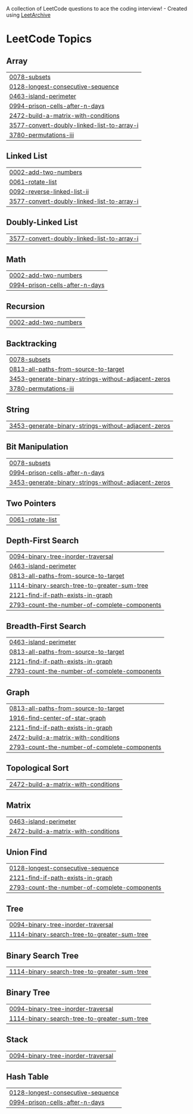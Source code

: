 A collection of LeetCode questions to ace the coding interview! - Created using [LeetArchive](https://github.com/anujlunawat/LeetArchive)


<!---LeetCode Topics Start-->
# LeetCode Topics
## Array
|  |
| ------- |
| [0078-subsets](https://github.com/polachandu/LeetCode/tree/main/LeetCode/0078-subsets) |
| [0128-longest-consecutive-sequence](https://github.com/polachandu/LeetCode/tree/main/LeetCode/0128-longest-consecutive-sequence) |
| [0463-island-perimeter](https://github.com/polachandu/LeetCode/tree/main/LeetCode/0463-island-perimeter) |
| [0994-prison-cells-after-n-days](https://github.com/polachandu/LeetCode/tree/main/LeetCode/0994-prison-cells-after-n-days) |
| [2472-build-a-matrix-with-conditions](https://github.com/polachandu/LeetCode/tree/main/LeetCode/2472-build-a-matrix-with-conditions) |
| [3577-convert-doubly-linked-list-to-array-i](https://github.com/polachandu/LeetCode/tree/main/LeetCode/3577-convert-doubly-linked-list-to-array-i) |
| [3780-permutations-iii](https://github.com/polachandu/LeetCode/tree/main/LeetCode/3780-permutations-iii) |
## Linked List
|  |
| ------- |
| [0002-add-two-numbers](https://github.com/polachandu/LeetCode/tree/main/LeetCode/0002-add-two-numbers) |
| [0061-rotate-list](https://github.com/polachandu/LeetCode/tree/main/LeetCode/0061-rotate-list) |
| [0092-reverse-linked-list-ii](https://github.com/polachandu/LeetCode/tree/main/LeetCode/0092-reverse-linked-list-ii) |
| [3577-convert-doubly-linked-list-to-array-i](https://github.com/polachandu/LeetCode/tree/main/LeetCode/3577-convert-doubly-linked-list-to-array-i) |
## Doubly-Linked List
|  |
| ------- |
| [3577-convert-doubly-linked-list-to-array-i](https://github.com/polachandu/LeetCode/tree/main/LeetCode/3577-convert-doubly-linked-list-to-array-i) |
## Math
|  |
| ------- |
| [0002-add-two-numbers](https://github.com/polachandu/LeetCode/tree/main/LeetCode/0002-add-two-numbers) |
| [0994-prison-cells-after-n-days](https://github.com/polachandu/LeetCode/tree/main/LeetCode/0994-prison-cells-after-n-days) |
## Recursion
|  |
| ------- |
| [0002-add-two-numbers](https://github.com/polachandu/LeetCode/tree/main/LeetCode/0002-add-two-numbers) |
## Backtracking
|  |
| ------- |
| [0078-subsets](https://github.com/polachandu/LeetCode/tree/main/LeetCode/0078-subsets) |
| [0813-all-paths-from-source-to-target](https://github.com/polachandu/LeetCode/tree/main/LeetCode/0813-all-paths-from-source-to-target) |
| [3453-generate-binary-strings-without-adjacent-zeros](https://github.com/polachandu/LeetCode/tree/main/LeetCode/3453-generate-binary-strings-without-adjacent-zeros) |
| [3780-permutations-iii](https://github.com/polachandu/LeetCode/tree/main/LeetCode/3780-permutations-iii) |
## String
|  |
| ------- |
| [3453-generate-binary-strings-without-adjacent-zeros](https://github.com/polachandu/LeetCode/tree/main/LeetCode/3453-generate-binary-strings-without-adjacent-zeros) |
## Bit Manipulation
|  |
| ------- |
| [0078-subsets](https://github.com/polachandu/LeetCode/tree/main/LeetCode/0078-subsets) |
| [0994-prison-cells-after-n-days](https://github.com/polachandu/LeetCode/tree/main/LeetCode/0994-prison-cells-after-n-days) |
| [3453-generate-binary-strings-without-adjacent-zeros](https://github.com/polachandu/LeetCode/tree/main/LeetCode/3453-generate-binary-strings-without-adjacent-zeros) |
## Two Pointers
|  |
| ------- |
| [0061-rotate-list](https://github.com/polachandu/LeetCode/tree/main/LeetCode/0061-rotate-list) |
## Depth-First Search
|  |
| ------- |
| [0094-binary-tree-inorder-traversal](https://github.com/polachandu/LeetCode/tree/main/LeetCode/0094-binary-tree-inorder-traversal) |
| [0463-island-perimeter](https://github.com/polachandu/LeetCode/tree/main/LeetCode/0463-island-perimeter) |
| [0813-all-paths-from-source-to-target](https://github.com/polachandu/LeetCode/tree/main/LeetCode/0813-all-paths-from-source-to-target) |
| [1114-binary-search-tree-to-greater-sum-tree](https://github.com/polachandu/LeetCode/tree/main/LeetCode/1114-binary-search-tree-to-greater-sum-tree) |
| [2121-find-if-path-exists-in-graph](https://github.com/polachandu/LeetCode/tree/main/LeetCode/2121-find-if-path-exists-in-graph) |
| [2793-count-the-number-of-complete-components](https://github.com/polachandu/LeetCode/tree/main/LeetCode/2793-count-the-number-of-complete-components) |
## Breadth-First Search
|  |
| ------- |
| [0463-island-perimeter](https://github.com/polachandu/LeetCode/tree/main/LeetCode/0463-island-perimeter) |
| [0813-all-paths-from-source-to-target](https://github.com/polachandu/LeetCode/tree/main/LeetCode/0813-all-paths-from-source-to-target) |
| [2121-find-if-path-exists-in-graph](https://github.com/polachandu/LeetCode/tree/main/LeetCode/2121-find-if-path-exists-in-graph) |
| [2793-count-the-number-of-complete-components](https://github.com/polachandu/LeetCode/tree/main/LeetCode/2793-count-the-number-of-complete-components) |
## Graph
|  |
| ------- |
| [0813-all-paths-from-source-to-target](https://github.com/polachandu/LeetCode/tree/main/LeetCode/0813-all-paths-from-source-to-target) |
| [1916-find-center-of-star-graph](https://github.com/polachandu/LeetCode/tree/main/LeetCode/1916-find-center-of-star-graph) |
| [2121-find-if-path-exists-in-graph](https://github.com/polachandu/LeetCode/tree/main/LeetCode/2121-find-if-path-exists-in-graph) |
| [2472-build-a-matrix-with-conditions](https://github.com/polachandu/LeetCode/tree/main/LeetCode/2472-build-a-matrix-with-conditions) |
| [2793-count-the-number-of-complete-components](https://github.com/polachandu/LeetCode/tree/main/LeetCode/2793-count-the-number-of-complete-components) |
## Topological Sort
|  |
| ------- |
| [2472-build-a-matrix-with-conditions](https://github.com/polachandu/LeetCode/tree/main/LeetCode/2472-build-a-matrix-with-conditions) |
## Matrix
|  |
| ------- |
| [0463-island-perimeter](https://github.com/polachandu/LeetCode/tree/main/LeetCode/0463-island-perimeter) |
| [2472-build-a-matrix-with-conditions](https://github.com/polachandu/LeetCode/tree/main/LeetCode/2472-build-a-matrix-with-conditions) |
## Union Find
|  |
| ------- |
| [0128-longest-consecutive-sequence](https://github.com/polachandu/LeetCode/tree/main/LeetCode/0128-longest-consecutive-sequence) |
| [2121-find-if-path-exists-in-graph](https://github.com/polachandu/LeetCode/tree/main/LeetCode/2121-find-if-path-exists-in-graph) |
| [2793-count-the-number-of-complete-components](https://github.com/polachandu/LeetCode/tree/main/LeetCode/2793-count-the-number-of-complete-components) |
## Tree
|  |
| ------- |
| [0094-binary-tree-inorder-traversal](https://github.com/polachandu/LeetCode/tree/main/LeetCode/0094-binary-tree-inorder-traversal) |
| [1114-binary-search-tree-to-greater-sum-tree](https://github.com/polachandu/LeetCode/tree/main/LeetCode/1114-binary-search-tree-to-greater-sum-tree) |
## Binary Search Tree
|  |
| ------- |
| [1114-binary-search-tree-to-greater-sum-tree](https://github.com/polachandu/LeetCode/tree/main/LeetCode/1114-binary-search-tree-to-greater-sum-tree) |
## Binary Tree
|  |
| ------- |
| [0094-binary-tree-inorder-traversal](https://github.com/polachandu/LeetCode/tree/main/LeetCode/0094-binary-tree-inorder-traversal) |
| [1114-binary-search-tree-to-greater-sum-tree](https://github.com/polachandu/LeetCode/tree/main/LeetCode/1114-binary-search-tree-to-greater-sum-tree) |
## Stack
|  |
| ------- |
| [0094-binary-tree-inorder-traversal](https://github.com/polachandu/LeetCode/tree/main/LeetCode/0094-binary-tree-inorder-traversal) |
## Hash Table
|  |
| ------- |
| [0128-longest-consecutive-sequence](https://github.com/polachandu/LeetCode/tree/main/LeetCode/0128-longest-consecutive-sequence) |
| [0994-prison-cells-after-n-days](https://github.com/polachandu/LeetCode/tree/main/LeetCode/0994-prison-cells-after-n-days) |
<!---LeetCode Topics End-->